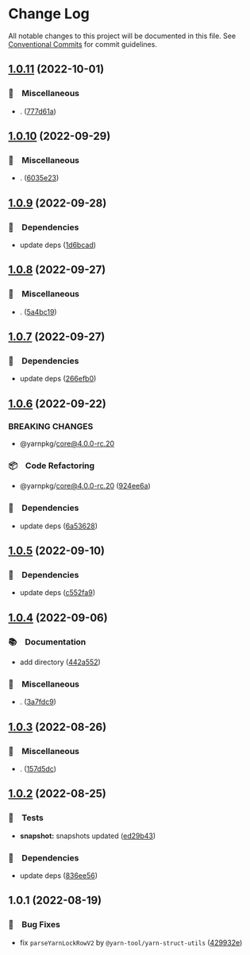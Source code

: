 # Change Log

All notable changes to this project will be documented in this file.
See [Conventional Commits](https://conventionalcommits.org) for commit guidelines.

## [1.0.11](https://github.com/bluelovers/ws-yarn-workspaces/compare/@yarn-tool/yarn-struct-utils@1.0.10...@yarn-tool/yarn-struct-utils@1.0.11) (2022-10-01)



### 🔖　Miscellaneous

* . ([777d61a](https://github.com/bluelovers/ws-yarn-workspaces/commit/777d61af255146b2b1b1f364587c36a0f5bfc00c))



## [1.0.10](https://github.com/bluelovers/ws-yarn-workspaces/compare/@yarn-tool/yarn-struct-utils@1.0.9...@yarn-tool/yarn-struct-utils@1.0.10) (2022-09-29)



### 🔖　Miscellaneous

* . ([6035e23](https://github.com/bluelovers/ws-yarn-workspaces/commit/6035e2399f4f5a5f5e5ac56309b6dc37ffe91389))



## [1.0.9](https://github.com/bluelovers/ws-yarn-workspaces/compare/@yarn-tool/yarn-struct-utils@1.0.8...@yarn-tool/yarn-struct-utils@1.0.9) (2022-09-28)



### 📌　Dependencies

* update deps ([1d6bcad](https://github.com/bluelovers/ws-yarn-workspaces/commit/1d6bcad8d8cf45daeab2360144383208b2ea6b9d))



## [1.0.8](https://github.com/bluelovers/ws-yarn-workspaces/compare/@yarn-tool/yarn-struct-utils@1.0.7...@yarn-tool/yarn-struct-utils@1.0.8) (2022-09-27)



### 🔖　Miscellaneous

* . ([5a4bc19](https://github.com/bluelovers/ws-yarn-workspaces/commit/5a4bc19a0a279a49e752d776279165e14c402427))



## [1.0.7](https://github.com/bluelovers/ws-yarn-workspaces/compare/@yarn-tool/yarn-struct-utils@1.0.6...@yarn-tool/yarn-struct-utils@1.0.7) (2022-09-27)



### 📌　Dependencies

* update deps ([266efb0](https://github.com/bluelovers/ws-yarn-workspaces/commit/266efb0683a5849490baa5ee93316ef0699e67ca))



## [1.0.6](https://github.com/bluelovers/ws-yarn-workspaces/compare/@yarn-tool/yarn-struct-utils@1.0.5...@yarn-tool/yarn-struct-utils@1.0.6) (2022-09-22)


### BREAKING CHANGES

* @yarnpkg/core@4.0.0-rc.20



### 📦　Code Refactoring

* @yarnpkg/core@4.0.0-rc.20 ([924ee6a](https://github.com/bluelovers/ws-yarn-workspaces/commit/924ee6a50f192f5b5bc06b40860792a51d99b78a))


### 📌　Dependencies

* update deps ([6a53628](https://github.com/bluelovers/ws-yarn-workspaces/commit/6a536281c96ecc6caf293212806b3abedc4ffef8))



## [1.0.5](https://github.com/bluelovers/ws-yarn-workspaces/compare/@yarn-tool/yarn-struct-utils@1.0.4...@yarn-tool/yarn-struct-utils@1.0.5) (2022-09-10)



### 📌　Dependencies

* update deps ([c552fa9](https://github.com/bluelovers/ws-yarn-workspaces/commit/c552fa925dbbb0e18f8dc5d0c783138c8c1fc363))



## [1.0.4](https://github.com/bluelovers/ws-yarn-workspaces/compare/@yarn-tool/yarn-struct-utils@1.0.3...@yarn-tool/yarn-struct-utils@1.0.4) (2022-09-06)



### 📚　Documentation

* add directory ([442a552](https://github.com/bluelovers/ws-yarn-workspaces/commit/442a55232619f7fe2b9bad6f8eccfffc4f8f47d2))


### 🔖　Miscellaneous

* . ([3a7fdc9](https://github.com/bluelovers/ws-yarn-workspaces/commit/3a7fdc924ada93b1d0ac0160f8d77e46ff060588))



## [1.0.3](https://github.com/bluelovers/ws-yarn-workspaces/compare/@yarn-tool/yarn-struct-utils@1.0.2...@yarn-tool/yarn-struct-utils@1.0.3) (2022-08-26)



### 🔖　Miscellaneous

* . ([157d5dc](https://github.com/bluelovers/ws-yarn-workspaces/commit/157d5dc8959261d9326f6e633987182898ae9670))



## [1.0.2](https://github.com/bluelovers/ws-yarn-workspaces/compare/@yarn-tool/yarn-struct-utils@1.0.1...@yarn-tool/yarn-struct-utils@1.0.2) (2022-08-25)



### 🚨　Tests

* **snapshot:** snapshots updated ([ed29b43](https://github.com/bluelovers/ws-yarn-workspaces/commit/ed29b437ae8bc9502d117d6a02fd40c9c24f1e33))


### 📌　Dependencies

* update deps ([836ee56](https://github.com/bluelovers/ws-yarn-workspaces/commit/836ee56d294d3b6c85ad1f8b209660c779480a80))



## 1.0.1 (2022-08-19)


### 🐛　Bug Fixes

* fix `parseYarnLockRowV2` by `@yarn-tool/yarn-struct-utils` ([429932e](https://github.com/bluelovers/ws-yarn-workspaces/commit/429932ea23b55ed7644371fe6dc0e512d2f03a3e))
